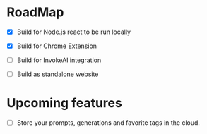 # RoadMap

- [x] Build for Node.js react to be run locally 

- [x] Build for Chrome Extension

- [ ] Build for InvokeAI integration

- [ ] Build as standalone website 

# Upcoming features

- [ ] Store your prompts, generations and favorite tags in the cloud.

